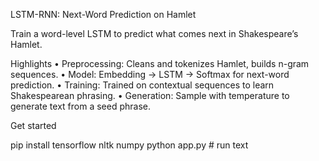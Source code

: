 

LSTM-RNN: Next-Word Prediction on Hamlet

Train a word-level LSTM to predict what comes next in Shakespeare’s Hamlet.

Highlights
	•	Preprocessing: Cleans and tokenizes Hamlet, builds n-gram sequences.
	•	Model: Embedding → LSTM → Softmax for next-word prediction.
	•	Training: Trained on contextual sequences to learn Shakespearean phrasing.
	•	Generation: Sample with temperature to generate text from a seed phrase.

Get started

pip install tensorflow nltk numpy
python app.py  # run text 
